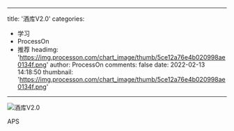 
---
title: '酒库V2.0'
categories: 
 - 学习
 - ProcessOn
 - 推荐
headimg: 'https://img.processon.com/chart_image/thumb/5ce12a76e4b020998ae0134f.png'
author: ProcessOn
comments: false
date: 2022-02-13 14:18:50
thumbnail: 'https://img.processon.com/chart_image/thumb/5ce12a76e4b020998ae0134f.png'
---

<div>   
<img class="thumb" alt="酒库V2.0" src="https://img.processon.com/chart_image/thumb/5ce12a76e4b020998ae0134f.png" referrerpolicy="no-referrer">
<p>APS</p>  
</div>
            